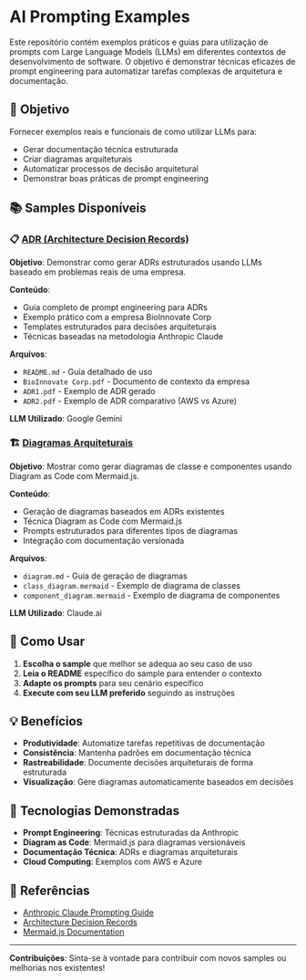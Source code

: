 # AI Prompting Examples

Este repositório contém exemplos práticos e guias para utilização de prompts com Large Language Models (LLMs) em diferentes contextos de desenvolvimento de software. O objetivo é demonstrar técnicas eficazes de prompt engineering para automatizar tarefas complexas de arquitetura e documentação.

## 🎯 Objetivo

Fornecer exemplos reais e funcionais de como utilizar LLMs para:
- Gerar documentação técnica estruturada
- Criar diagramas arquiteturais
- Automatizar processos de decisão arquitetural
- Demonstrar boas práticas de prompt engineering

## 📚 Samples Disponíveis

### 📋 [ADR (Architecture Decision Records)](samples/adr/)

**Objetivo**: Demonstrar como gerar ADRs estruturados usando LLMs baseado em problemas reais de uma empresa.

**Conteúdo**:
- Guia completo de prompt engineering para ADRs
- Exemplo prático com a empresa BioInnovate Corp
- Templates estruturados para decisões arquiteturais
- Técnicas baseadas na metodologia Anthropic Claude

**Arquivos**:
- `README.md` - Guia detalhado de uso
- `BioInnovate Corp.pdf` - Documento de contexto da empresa
- `ADR1.pdf` - Exemplo de ADR gerado
- `ADR2.pdf` - Exemplo de ADR comparativo (AWS vs Azure)

**LLM Utilizado**: Google Gemini

### 🏗️ [Diagramas Arquiteturais](samples/diagrams/)

**Objetivo**: Mostrar como gerar diagramas de classe e componentes usando Diagram as Code com Mermaid.js.

**Conteúdo**:
- Geração de diagramas baseados em ADRs existentes
- Técnica Diagram as Code com Mermaid.js
- Prompts estruturados para diferentes tipos de diagramas
- Integração com documentação versionada

**Arquivos**:
- `diagram.md` - Guia de geração de diagramas
- `class_diagram.mermaid` - Exemplo de diagrama de classes
- `component_diagram.mermaid` - Exemplo de diagrama de componentes

**LLM Utilizado**: Claude.ai

## 🚀 Como Usar

1. **Escolha o sample** que melhor se adequa ao seu caso de uso
2. **Leia o README** específico do sample para entender o contexto
3. **Adapte os prompts** para seu cenário específico
4. **Execute com seu LLM preferido** seguindo as instruções

## 💡 Benefícios

- **Produtividade**: Automatize tarefas repetitivas de documentação
- **Consistência**: Mantenha padrões em documentação técnica
- **Rastreabilidade**: Documente decisões arquiteturais de forma estruturada
- **Visualização**: Gere diagramas automaticamente baseados em decisões

## 🔧 Tecnologias Demonstradas

- **Prompt Engineering**: Técnicas estruturadas da Anthropic
- **Diagram as Code**: Mermaid.js para diagramas versionáveis
- **Documentação Técnica**: ADRs e diagramas arquiteturais
- **Cloud Computing**: Exemplos com AWS e Azure

## 📖 Referências

- [Anthropic Claude Prompting Guide](https://docs.anthropic.com/en/docs/build-with-claude/prompt-engineering/overview)
- [Architecture Decision Records](https://adr.github.io/)
- [Mermaid.js Documentation](https://mermaid.js.org/)

---

**Contribuições**: Sinta-se à vontade para contribuir com novos samples ou melhorias nos existentes!

